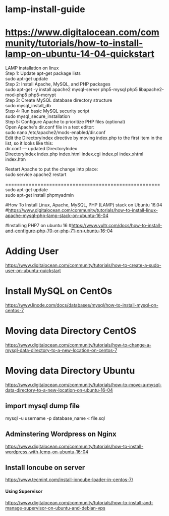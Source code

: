 # lamp-install-guide
# https://www.digitalocean.com/community/tutorials/how-to-install-lamp-on-ubuntu-14-04-quickstart
LAMP installation on linux <br>
Step 1: Update apt-get package lists<br>
sudo apt-get update<br>
Step 2: Install Apache, MySQL, and PHP packages<br>
sudo apt-get -y install apache2 mysql-server php5-mysql php5 libapache2-mod-php5 php5-mcrypt<br>
Step 3: Create MySQL database directory structure<br>
sudo mysql_install_db<br>
Step 4: Run basic MySQL security script<br>
sudo mysql_secure_installation<br>
Step 5: Configure Apache to prioritize PHP files (optional)<br>
Open Apache's dir.conf file in a text editor:<br>
sudo nano /etc/apache2/mods-enabled/dir.conf<br>
Edit the DirectoryIndex directive by moving index.php to the first item in the list, so it looks like this:<br>
dir.conf — updated DirectoryIndex<br>
DirectoryIndex index.php index.html index.cgi index.pl index.xhtml index.htm<br>

Restart Apache to put the change into place:<br>
sudo service apache2 restart<br>


=====================================================<br>
sudo apt-get update<br>
sudo apt-get install phpmyadmin<br>


#How To Install Linux, Apache, MySQL, PHP (LAMP) stack on Ubuntu 16.04
#https://www.digitalocean.com/community/tutorials/how-to-install-linux-apache-mysql-php-lamp-stack-on-ubuntu-16-04

#Installing PHP7 on ubuntu 16
#https://www.vultr.com/docs/how-to-install-and-configure-php-70-or-php-71-on-ubuntu-16-04

# Adding User
https://www.digitalocean.com/community/tutorials/how-to-create-a-sudo-user-on-ubuntu-quickstart

# Install MySQL on CentOs
https://www.linode.com/docs/databases/mysql/how-to-install-mysql-on-centos-7

# Moving data Directory CentOS
https://www.digitalocean.com/community/tutorials/how-to-change-a-mysql-data-directory-to-a-new-location-on-centos-7

# Moving data Directory Ubuntu
https://www.digitalocean.com/community/tutorials/how-to-move-a-mysql-data-directory-to-a-new-location-on-ubuntu-16-04

## import mysql dump file
mysql -u username -p database_name < file.sql

## Adminstering Wordpress on Nginx
https://www.digitalocean.com/community/tutorials/how-to-install-wordpress-with-lemp-on-ubuntu-16-04

## Install Ioncube on server
https://www.tecmint.com/install-ioncube-loader-in-centos-7/

#### Using Supervisor 
https://www.digitalocean.com/community/tutorials/how-to-install-and-manage-supervisor-on-ubuntu-and-debian-vps
